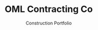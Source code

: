 ---
feature: true
title: OML Contracting Co
subtitle: Construction Portfolio
color:
  r: 46
  g: 60
  b: 85
bkgimage: '/images/oml-contracting/background.jpg'
link: http://omlhawaii.com
code: https://github.com/omlhawaii/omlhawaii.github.io
tech:
  - CSS 3D
  - JavaScript
summary: >
  I worked with OML Contracting to redesign their portfolio. The site
  is designed to hide loading times by quickly downloading enough code to
  display the basic site, then running in the background to add on additional
  functionality and design.
---
